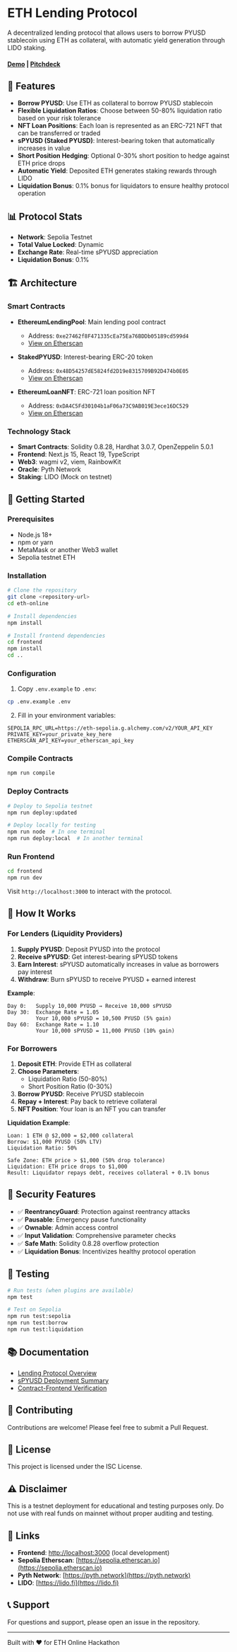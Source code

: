 # ETH Lending Protocol

A decentralized lending protocol that allows users to borrow PYUSD stablecoin using ETH as collateral, with automatic yield generation through LIDO staking.

#### [Demo](https://super-neutral.vercel.app/) | [Pitchdeck](https://www.figma.com/deck/mHroCpTInQ4ewK8IOBOO0G)

## 🌟 Features

- **Borrow PYUSD**: Use ETH as collateral to borrow PYUSD stablecoin
- **Flexible Liquidation Ratios**: Choose between 50-80% liquidation ratio based on your risk tolerance
- **NFT Loan Positions**: Each loan is represented as an ERC-721 NFT that can be transferred or traded
- **sPYUSD (Staked PYUSD)**: Interest-bearing token that automatically increases in value
- **Short Position Hedging**: Optional 0-30% short position to hedge against ETH price drops
- **Automatic Yield**: Deposited ETH generates staking rewards through LIDO
- **Liquidation Bonus**: 0.1% bonus for liquidators to ensure healthy protocol operation

## 📊 Protocol Stats

- **Network**: Sepolia Testnet
- **Total Value Locked**: Dynamic
- **Exchange Rate**: Real-time sPYUSD appreciation
- **Liquidation Bonus**: 0.1%

## 🏗️ Architecture

### Smart Contracts

- **EthereumLendingPool**: Main lending pool contract
  - Address: `0xe27462f8F471335cEa75Ea76BDDb05189cd599d4`
  - [View on Etherscan](https://sepolia.etherscan.io/address/0xe27462f8F471335cEa75Ea76BDDb05189cd599d4)

- **StakedPYUSD**: Interest-bearing ERC-20 token
  - Address: `0x48D54257dE5824fd2D19e8315709B92D474b0E05`
  - [View on Etherscan](https://sepolia.etherscan.io/address/0x48D54257dE5824fd2D19e8315709B92D474b0E05)

- **EthereumLoanNFT**: ERC-721 loan position NFT
  - Address: `0xDA4C5Fd30104b1aF06a73C9AB019E3ece16DC529`
  - [View on Etherscan](https://sepolia.etherscan.io/address/0xDA4C5Fd30104b1aF06a73C9AB019E3ece16DC529)

### Technology Stack

- **Smart Contracts**: Solidity 0.8.28, Hardhat 3.0.7, OpenZeppelin 5.0.1
- **Frontend**: Next.js 15, React 19, TypeScript
- **Web3**: wagmi v2, viem, RainbowKit
- **Oracle**: Pyth Network
- **Staking**: LIDO (Mock on testnet)

## 🚀 Getting Started

### Prerequisites

- Node.js 18+
- npm or yarn
- MetaMask or another Web3 wallet
- Sepolia testnet ETH

### Installation

```bash
# Clone the repository
git clone <repository-url>
cd eth-online

# Install dependencies
npm install

# Install frontend dependencies
cd frontend
npm install
cd ..
```

### Configuration

1. Copy `.env.example` to `.env`:
```bash
cp .env.example .env
```

2. Fill in your environment variables:
```env
SEPOLIA_RPC_URL=https://eth-sepolia.g.alchemy.com/v2/YOUR_API_KEY
PRIVATE_KEY=your_private_key_here
ETHERSCAN_API_KEY=your_etherscan_api_key
```

### Compile Contracts

```bash
npm run compile
```

### Deploy Contracts

```bash
# Deploy to Sepolia testnet
npm run deploy:updated

# Deploy locally for testing
npm run node  # In one terminal
npm run deploy:local  # In another terminal
```

### Run Frontend

```bash
cd frontend
npm run dev
```

Visit `http://localhost:3000` to interact with the protocol.

## 📖 How It Works

### For Lenders (Liquidity Providers)

1. **Supply PYUSD**: Deposit PYUSD into the protocol
2. **Receive sPYUSD**: Get interest-bearing sPYUSD tokens
3. **Earn Interest**: sPYUSD automatically increases in value as borrowers pay interest
4. **Withdraw**: Burn sPYUSD to receive PYUSD + earned interest

**Example**:
```
Day 0:   Supply 10,000 PYUSD → Receive 10,000 sPYUSD
Day 30:  Exchange Rate = 1.05
         Your 10,000 sPYUSD = 10,500 PYUSD (5% gain)
Day 60:  Exchange Rate = 1.10
         Your 10,000 sPYUSD = 11,000 PYUSD (10% gain)
```

### For Borrowers

1. **Deposit ETH**: Provide ETH as collateral
2. **Choose Parameters**:
   - Liquidation Ratio (50-80%)
   - Short Position Ratio (0-30%)
3. **Borrow PYUSD**: Receive PYUSD stablecoin
4. **Repay + Interest**: Pay back to retrieve collateral
5. **NFT Position**: Your loan is an NFT you can transfer

**Liquidation Example**:
```
Loan: 1 ETH @ $2,000 = $2,000 collateral
Borrow: $1,000 PYUSD (50% LTV)
Liquidation Ratio: 50%

Safe Zone: ETH price > $1,000 (50% drop tolerance)
Liquidation: ETH price drops to $1,000
Result: Liquidator repays debt, receives collateral + 0.1% bonus
```

## 🔐 Security Features

- ✅ **ReentrancyGuard**: Protection against reentrancy attacks
- ✅ **Pausable**: Emergency pause functionality
- ✅ **Ownable**: Admin access control
- ✅ **Input Validation**: Comprehensive parameter checks
- ✅ **Safe Math**: Solidity 0.8.28 overflow protection
- ✅ **Liquidation Bonus**: Incentivizes healthy protocol operation

## 🧪 Testing

```bash
# Run tests (when plugins are available)
npm test

# Test on Sepolia
npm run test:sepolia
npm run test:borrow
npm run test:liquidation
```

## 📚 Documentation

- [Lending Protocol Overview](./lending-protocol-overview.md)
- [sPYUSD Deployment Summary](./claudedocs/spyusd-deployment-summary.md)
- [Contract-Frontend Verification](./claudedocs/contract-frontend-verification.md)

## 🤝 Contributing

Contributions are welcome! Please feel free to submit a Pull Request.

## 📄 License

This project is licensed under the ISC License.

## ⚠️ Disclaimer

This is a testnet deployment for educational and testing purposes only. Do not use with real funds on mainnet without proper auditing and testing.

## 🔗 Links

- **Frontend**: [http://localhost:3000](http://localhost:3000) (local development)
- **Sepolia Etherscan**: [https://sepolia.etherscan.io](https://sepolia.etherscan.io)
- **Pyth Network**: [https://pyth.network](https://pyth.network)
- **LIDO**: [https://lido.fi](https://lido.fi)

## 📞 Support

For questions and support, please open an issue in the repository.

---

Built with ❤️ for ETH Online Hackathon
